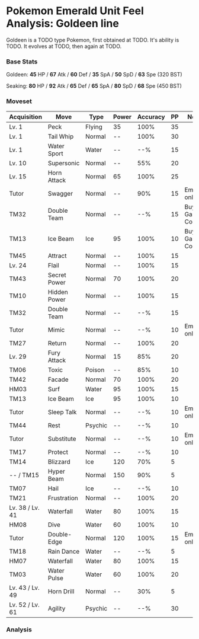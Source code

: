 # Pokemon Emerald Unit Feel Analysis: Goldeen line

Goldeen is a TODO type Pokemon, first obtained at TODO. It's ability is TODO. It evolves at TODO, then again at TODO.

### Base Stats

Goldeen: **45** HP / **67** Atk / **60** Def / **35** SpA / **50** SpD / **63** Spe (320 BST)

Seaking: **80** HP / **92** Atk / **65** Def / **65** SpA / **80** SpD / **68** Spe (450 BST)

### Moveset

|Acquisition    |Move        |Type   |Power|Accuracy|PP |Notes                    |
|---            |---         |---    |---  |---     |---|---                      |
|Lv. 1          |Peck        |Flying |35   |100%    |35 |                         |
|Lv. 1          |Tail Whip   |Normal |--   |100%    |30 |                         |
|Lv. 1          |Water Sport |Water  |--   |--%     |15 |                         |
|Lv. 10         |Supersonic  |Normal |--   |55%     |20 |                         |
|Lv. 15         |Horn Attack |Normal |65   |100%    |25 |                         |
|Tutor          |Swagger     |Normal |--   |90%     |15 |Emerald only             |
|TM32           |Double Team |Normal |--   |--%     |15 |Buy at Game Corner       |
|TM13           |Ice Beam    |Ice    |95   |100%    |10 |Buy at Game Corner       |
|TM45           |Attract     |Normal |--   |100%    |15 |                         |
|Lv. 24         |Flail       |Normal |--   |100%    |15 |                         |
|TM43           |Secret Power|Normal |70   |100%    |20 |                         |
|TM10           |Hidden Power|Normal |--   |100%    |15 |                         |
|TM32           |Double Team |Normal |--   |--%     |15 |                         |
|Tutor          |Mimic       |Normal |--   |--%     |10 |Emerald only             |
|TM27           |Return      |Normal |--   |100%    |20 |                         |
|Lv. 29         |Fury Attack |Normal |15   |85%     |20 |                         |
|TM06           |Toxic       |Poison |--   |85%     |10 |                         |
|TM42           |Facade      |Normal |70   |100%    |20 |                         |
|HM03           |Surf        |Water  |95   |100%    |15 |                         |
|TM13           |Ice Beam    |Ice    |95   |100%    |10 |                         |
|Tutor          |Sleep Talk  |Normal |--   |--%     |10 |Emerald only             |
|TM44           |Rest        |Psychic|--   |--%     |10 |                         |
|Tutor          |Substitute  |Normal |--   |--%     |10 |Emerald only             |
|TM17           |Protect     |Normal |--   |--%     |10 |                         |
|TM14           |Blizzard    |Ice    |120  |70%     |5  |                         |
|-- / TM15      |Hyper Beam  |Normal |150  |90%     |5  |                         |
|TM07           |Hail        |Ice    |--   |--%     |10 |                         |
|TM21           |Frustration |Normal |--   |100%    |20 |                         |
|Lv. 38 / Lv. 41|Waterfall   |Water  |80   |100%    |15 |                         |
|HM08           |Dive        |Water  |60   |100%    |10 |                         |
|Tutor          |Double-Edge |Normal |120  |100%    |15 |Emerald only             |
|TM18           |Rain Dance  |Water  |--   |--%     |5  |                         |
|HM07           |Waterfall   |Water  |80   |100%    |15 |                         |
|TM03           |Water Pulse |Water  |60   |100%    |20 |                         |
|Lv. 43 / Lv. 49|Horn Drill  |Normal |--   |30%     |5  |                         |
|Lv. 52 / Lv. 61|Agility     |Psychic|--   |--%     |30 |                         |

### Analysis